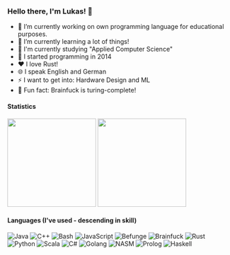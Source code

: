 ### Hello there, I'm Lukas! 👋

- 🔭 I’m currently working on own programming language for educational purposes.
- 🌱 I’m currently learning a lot of things!
- 📜 I'm currently studying "Applied Computer Science"
- 💫 I started programming in 2014
- ❤️ I love Rust!
- 🌐 I speak English and German
- ⚡ I want to get into: Hardware Design and ML
- 💯 Fun fact: Brainfuck is turing-complete!

#### Statistics
<img src="https://github-readme-stats.vercel.app/api/top-langs/?username=llambdaa&theme=blue-green&bg_color=24292e&text_color=efefef&title_color=73C67C" height="200"/> <img src="https://github-readme-stats.vercel.app/api?username=llambdaa&show_icons=true&bg_color=24292e&text_color=efefef&title_color=73C67C&icon_color=73C67C" height="200"/>

#### Languages (I've used - descending in skill)
![Java](https://img.shields.io/badge/-Java-DC493A?style=flat&logo=java&logoColor=white&link=https://github.com/llambdaa)
![C++](https://img.shields.io/badge/-C++-3B65CE?style=flat&logo=c%2B%2B&logoColor=white&link=https://github.com/llambdaa)
![Bash](https://img.shields.io/badge/-Bash/ZSH-178C54?style=flat&logo=bash&logoColor=bash&link=https://github.com/llambdaa)
![JavaScript](https://img.shields.io/badge/-JavaScript-E1BC29?style=flat&logo=javascript&logoColor=white&link=https://github.com/llambdaa)
![Befunge](https://img.shields.io/badge/-Befunge-FCD3DE?style=flat&logo=befunge&logoColor=white&link=https://github.com/llambdaa)
![Brainfuck](https://img.shields.io/badge/-Brainfuck-DCABDF?style=flat&logo=brainfuck&logoColor=white&link=https://github.com/llambdaa)
![Rust](https://img.shields.io/badge/-Rust-BF3100?style=flat&logo=rust&logoColor=white&link=https://github.com/llambdaa) <br/>
![Python](https://img.shields.io/badge/-Python-FDCA40?style=flat&logo=python&logoColor=white&link=https://github.com/llambdaa)
![Scala](https://img.shields.io/badge/-Scala-6E0D25?style=flat&logo=scala&logoColor=white&link=https://github.com/llambdaa)
![C#](https://img.shields.io/badge/-C%23-DC493A?style=flat&logo=csharp&logoColor=white&link=https://github.com/llambdaa)
![Golang](https://img.shields.io/badge/-Golang-0090C1?style=flat&logo=go&logoColor=white&link=https://github.com/llambdaa)
![NASM](https://img.shields.io/badge/-NASM-503D3F?style=flat&logo=nasm&logoColor=white&link=https://github.com/llambdaa)
![Prolog](https://img.shields.io/badge/-Prolog-957186?style=flat&logo=prolog&logoColor=white&link=https://github.com/llambdaa)
![Haskell](https://img.shields.io/badge/-Haskell-9A44C5?style=flat&logo=haskell&logoColor=white&link=https://github.com/llambdaa)
